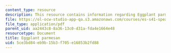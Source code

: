 ```yaml
---
content_type: resource
description: This resource contains information regarding Eggplant parmesan.
file: https://ol-ocw-studio-app-qa.s3.amazonaws.com/courses/es-s41-speak-italian-with-your-mouth-full-spring-2012/5ce3bd84eb9b15b3f705e16853b2fd88_MITES_S41S12_recipe_6a.pdf
file_type: application/pdf
parent_uid: aa2443c8-8a36-13c0-d31a-fda4e1664e48
resourcetype: Document
title: Eggplant parmesan
uid: 5ce3bd84-eb9b-15b3-f705-e16853b2fd88
---
```

